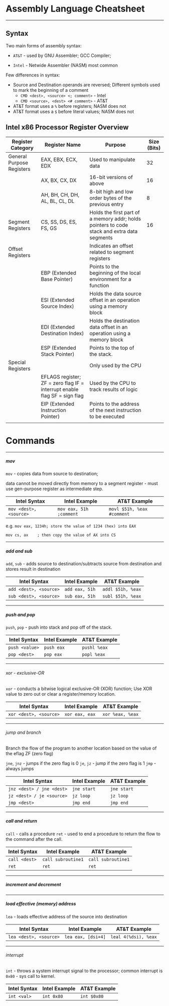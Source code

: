 # Assembly Language Cheatsheet
---

## Syntax

Two main forms of assembly syntax: 

* `AT&T` - used by GNU Assembler; GCC Compiler;

* `Intel` - Netwide Assembler (NASM) most common

Few differences in syntax:

* Source and Destination operands are reversed;  Different symbols used to mark the beginning of a comment
	* `CMD <dest>, <source> <; comment>` - Intel
	* `CMD <source>, <dest> <# comment>` - AT&T
* AT&T format uses a `%` before registers; NASM does not
* AT&T format uses a `$` before literal values; NASM does not

## Intel x86 Processor Register Overview

| Register Category         | Register Name                                                             | Purpose                                                                                     | Size (Bits) |
|---------------------------|---------------------------------------------------------------------------|---------------------------------------------------------------------------------------------|-------------|
| General Purpose Registers | EAX, EBX, ECX, EDX                                                        | Used to manipulate data                                                                     | 32          |
|                           | AX, BX, CX, DX                                                            | 16-bit versions of above                                                                    | 16          |
|                           | AH, BH, CH, DH, AL, BL, CL, DL                                            | 8-bit high and low order bytes of the previous entry                                        | 8           |
| Segment Registers         | CS, SS, DS, ES, FS, GS                                                    | Holds the first part of a memory addr; holds pointers to code stack and extra data segments | 16          |
| Offset Registers          |                                                                           | Indicates an offset related to segment registers                                            |             |
|                           | EBP (Extended Base Pointer)                                               | Points to the beginning of the local environment  for a function                            |             |
|                           | ESI (Extended Source Index)                                               | Holds the data source offset in an operation  using a memory block                          |             |
|                           | EDI (Extended Destination Index)                                          | Holds the destination data offset in an operation  using a memory block                     |             |
|                           | ESP (Extended Stack Pointer)                                              | Points to the top of the stack.                                                             |             |
| Special Registers         |                                                                           | Only used by the CPU                                                                        |             |
|                           | EFLAGS register; ZF = zero flag IF = interrupt enable flag SF = sign flag | Used by the CPU to track results of logic                                                   |             |
|                           | EIP (Extended Instruction Pointer)                                        | Points to the address of the next instruction to be executed                                |             |
|                           |                                                                           |                                                                                             |             |

# Commands
---

##### mov

`mov` - copies data from source to destination;

data cannot be moved directly from memory to a segment register - must use gen-purpose register as intermediate step.

| Intel Syntax           | Intel Example           | AT&T Example               |
|------------------------|-------------------------|----------------------------|
| `mov <dest>, <source>` | `mov eax, 51h ;comment` | `movl $51h, %eax #comment` |

e.g. 
`mov eax, 1234h; store the value of 1234 (hex) into EAX`

`mov cs, ax    ; then copy the value of AX into CS`

---

##### add and sub

`add`, `sub` - adds source to destination/subtracts source from destination and stores result in destination

| Intel Syntax           | Intel Example  | AT&T Example      |
|------------------------|----------------|-------------------|
| `add <dest>, <source>` | `add eax, 51h` | `addl $51h, %eax` |
| `sub <dest>, <source>` | `sub eax, 51h` | `subl $51h, %eax` |

---

##### push and pop

`push`, `pop` - push into stack and pop off of the stack.

| Intel Syntax   | Intel Example  | AT&T Example |
|----------------|----------------|--------------|
| `push <value>` | `push eax`     | `pushl %eax` |
| `pop <dest>`   | `pop eax`      | `popl %eax`  |

---

###### xor - exclusive-OR

`xor` - conducts a bitwise logical exclusive-OR (XOR) function; Use XOR value to zero out or clear a register/memory location.

| Intel Syntax           | Intel Example  | AT&T Example     |
|------------------------|----------------|------------------|
| `xor <dest>, <source>` | `xor eax, eax` | `xor %eax, %eax` |

---

###### jump and branch

Branch the flow of the program to another location based on the value of the eflag ZF (zero flag)

`jne`, `jnz` - jumps if the zero flag is 0
`je`, `jz` - jump if the zero flag is 1
`jmp` - always jumps


| Intel Syntax              | Intel Example  | AT&T Example |
|---------------------------|----------------|--------------|
| `jnz <dest> / jne <dest>` | `jne start`    | `jne start`  |
| `jz <dest> / je <source>` | `jz loop`      | `jz loop`    |
| `jmp <dest>`              | `jmp end`      | `jmp end`    |

---

##### call and return

`call` - calls a procedure
`ret` - used to end a procedure to return the flow to the command after the call.

| Intel Syntax  | Intel Example      | AT&T Example       |
|---------------|--------------------|--------------------|
| `call <dest>` | `call subroutine1` | `call subroutine1` |
| `ret`         | `ret`              | `ret`              |

---

##### increment and decrement

---

##### load effective (memory) address

`lea` - loads effective address of the source into destination

| Intel Syntax           | Intel Example      | AT&T Example         |
|------------------------|--------------------|----------------------|
| `lea <dest>, <source>` | `lea eax, [dsi+4]` | `leal 4(%dsi), %eax` |

---

###### interrupt

`int` - throws a system interrupt signal to the processor; common interrupt is `0x80` - sys call to kernel.

| Intel Syntax | Intel Example  | AT&T Example  |
|--------------|----------------|---------------|
| `int <val>`  | `int 0x80`     | `int $0x80`   |